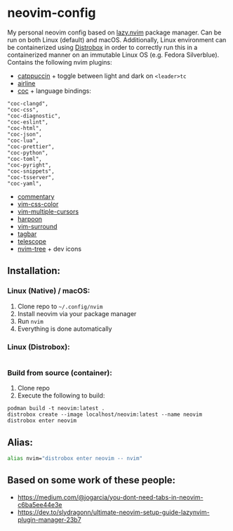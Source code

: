 # neovim-config
My personal neovim config based on [lazy.nvim](https://github.com/folke/lazy.nvim) package manager. Can be run on both Linux (default) and macOS. Additionally, Linux environment can be containerized using [Distrobox](https://github.com/89luca89/distrobox) in order to correctly run this in a containerized manner on an immutable Linux OS (e.g. Fedora Silverblue). \
Contains the following nvim plugins:
- [catppuccin](https://github.com/catppuccin/nvim) + toggle between light and dark on `<leader>tc`
- [airline](https://github.com/vim-airline/vim-airline)
- [coc](https://github.com/neoclide/coc.nvim) + language bindings:
```
"coc-clangd",
"coc-css",
"coc-diagnostic",
"coc-eslint",
"coc-html",
"coc-json",
"coc-lua",
"coc-prettier",
"coc-python",
"coc-toml",
"coc-pyright",
"coc-snippets",
"coc-tsserver",
"coc-yaml",
```
- [commentary](https://github.com/tpope/vim-commentary)
- [vim-css-color](https://github.com/ap/vim-css-color)
- [vim-multiple-cursors](https://github.com/terryma/vim-multiple-cursors)
- [harpoon](https://github.com/ThePrimeagen/harpoon)
- [vim-surround](https://github.com/tpope/vim-surround)
- [tagbar](https://github.com/preservim/tagbar)
- [telescope](https://github.com/nvim-telescope/telescope.nvim)
- [nvim-tree](https://github.com/nvim-tree) + dev icons

## Installation:
### Linux (Native) / macOS:
1. Clone repo to `~/.config/nvim`
2. Install neovim via your package manager
3. Run `nvim`
4. Everything is done automatically

### Linux (Distrobox):
```
```

### Build from source (container):
1. Clone repo
2. Execute the following to build:
```
podman build -t neovim:latest .
distrobox create --image localhost/neovim:latest --name neovim
distrobox enter neovim
```

## Alias:
```bash
alias nvim="distrobox enter neovim -- nvim"
```

## Based on some work of these people:
- https://medium.com/@jogarcia/you-dont-need-tabs-in-neovim-c6ba5ee44e3e
- https://dev.to/slydragonn/ultimate-neovim-setup-guide-lazynvim-plugin-manager-23b7
